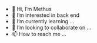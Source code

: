 - 👋 Hi, I’m Methus
- 👀 I’m interested in back end
- 🌱 I’m currently learning ...
- 💞️ I’m looking to collaborate on ...
- 📫 How to reach me ...

<!---
bboatth/bboatth is a ✨ special ✨ repository because its `README.md` (this file) appears on your GitHub profile.
You can click the Preview link to take a look at your changes.
--->

